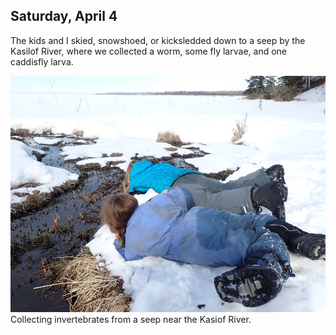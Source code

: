 
## Saturday, April 4

The kids and I skied, snowshoed, or kicksledded down to a seep by the Kasilof River, where we collected a worm, some fly larvae, and one caddisfly larva.

![Collecting invertebrates from a seep near the Kasiof River.](2020-04-04_seep.jpg)\
Collecting invertebrates from a seep near the Kasiof River.

